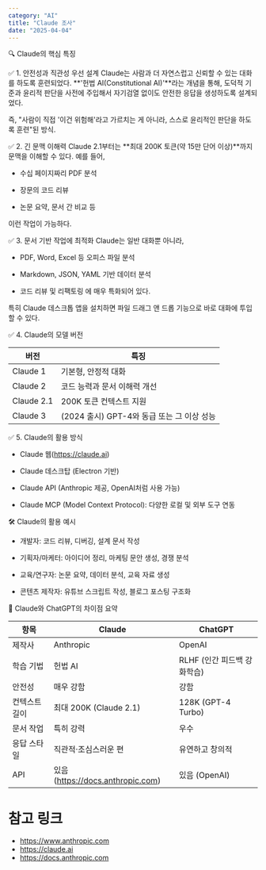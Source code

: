 ```yaml
---
category: "AI"
title: "Claude 조사"
date: "2025-04-04"
---
```


🔍 Claude의 핵심 특징

✅ 1. 안전성과 직관성 우선 설계
Claude는 사람과 더 자연스럽고 신뢰할 수 있는 대화를 하도록 훈련되었다. **'헌법 AI(Constitutional AI)'**라는 개념을 통해, 도덕적 기준과 윤리적 판단을 사전에 주입해서 자기검열 없이도 안전한 응답을 생성하도록 설계되었다.

즉, "사람이 직접 '이건 위험해'라고 가르치는 게 아니라, 스스로 윤리적인 판단을 하도록 훈련"된 방식.


✅ 2. 긴 문맥 이해력
Claude 2.1부터는 **최대 200K 토큰(약 15만 단어 이상)**까지 문맥을 이해할 수 있다. 예를 들어,

- 수십 페이지짜리 PDF 분석

- 장문의 코드 리뷰

- 논문 요약, 문서 간 비교 등

이런 작업이 가능하다.

✅ 3. 문서 기반 작업에 최적화
Claude는 일반 대화뿐 아니라,

- PDF, Word, Excel 등 오피스 파일 분석

- Markdown, JSON, YAML 기반 데이터 분석

- 코드 리뷰 및 리팩토링 에 매우 특화되어 있다.

특히 Claude 데스크톱 앱을 설치하면 파일 드래그 앤 드롭 기능으로 바로 대화에 투입할 수 있다.

✅ 4. Claude의 모델 버전

| 버전 | 특징 |
| -- | -- |
| Claude 1 | 기본형, 안정적 대화 |
| Claude 2 | 코드 능력과 문서 이해력 개선 |
| Claude 2.1 | 200K 토큰 컨텍스트 지원 |
| Claude 3 | (2024 출시) GPT-4와 동급 또는 그 이상 성능 |

✅ 5. Claude의 활용 방식
- Claude 웹(https://claude.ai)

- Claude 데스크탑 (Electron 기반)

- Claude API (Anthropic 제공, OpenAI처럼 사용 가능)

- Claude MCP (Model Context Protocol): 다양한 로컬 및 외부 도구 연동

🛠 Claude의 활용 예시
- 개발자: 코드 리뷰, 디버깅, 설계 문서 작성

- 기획자/마케터: 아이디어 정리, 마케팅 문안 생성, 경쟁 분석

- 교육/연구자: 논문 요약, 데이터 분석, 교육 자료 생성

- 콘텐츠 제작자: 유튜브 스크립트 작성, 블로그 포스팅 구조화

📌 Claude와 ChatGPT의 차이점 요약

| 항목 | Claude | ChatGPT |
|--|--|--|
| 제작사 | Anthropic | OpenAI |
| 학습 기법 | 헌법 AI | RLHF (인간 피드백 강화학습) |
| 안전성 | 매우 강함 | 강함 |
| 컨텍스트 길이 | 최대 200K (Claude 2.1) | 128K (GPT-4 Turbo) |
| 문서 작업 | 특히 강력 | 우수 |
| 응답 스타일 | 직관적·조심스러운 편 | 유연하고 창의적 |
| API | 있음 (https://docs.anthropic.com) | 있음 (OpenAI) |

# 참고 링크
- https://www.anthropic.com
- https://claude.ai
- https://docs.anthropic.com